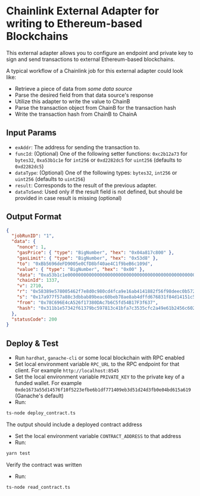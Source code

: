 # Chainlink External Adapter for writing to Ethereum-based Blockchains

This external adapter allows you to configure an endpoint and private key to sign and send transactions to external Ethereum-based blockchains.

A typical workflow of a Chainlink job for this external adapter could look like:

- Retrieve a piece of data from _some data source_
- Parse the desired field from that data source's response
- Utilize this adapter to write the value to ChainB
- Parse the transaction object from ChainB for the transaction hash
- Write the transaction hash from ChainB to ChainA

## Input Params

- `exAddr`: The address for sending the transaction to.
- `funcId`: (Optional) One of the following setter functions: `0xc2b12a73` for `bytes32`, `0xa53b1c1e` for `int256` or `0xd2282dc5` for `uint256` (defaults to `0xd2282dc5`)
- `dataType`: (Optional) One of the following types: `bytes32`, `int256` or `uint256` (defaults to `uint256`)
- `result`: Corresponds to the result of the previous adapter.
- `dataToSend`: Used only if the result field is not defined, but should be provided in case result is missing (optional)

## Output Format

```json
{
  "jobRunID": "1",
  "data": {
    "nonce": 1,
    "gasPrice": { "type": "BigNumber", "hex": "0x04a817c800" },
    "gasLimit": { "type": "BigNumber", "hex": "0x53d8" },
    "to": "0xBb5696deFD9005e0CfD8bf40ae4C1f9beB6c109d",
    "value": { "type": "BigNumber", "hex": "0x00" },
    "data": "0xa53b1c1e0000000000000000000000000000000000000000000000000000000000000036",
    "chainId": 1337,
    "v": 2710,
    "r": "0x58389e578005462f7e8d0c980cd4fca9e16ab4141882f56f98deec0b572da0b3",
    "s": "0x17a977f57a88c3dbbab89beac60beb78ae8ab4dffd676831f84d14151c5b03d5",
    "from": "0x78C696E4cA526f17380DAc7b6C5fd54B17F3f637",
    "hash": "0x311b1e57342f61379bc597813c41bfa7c3535cfc2a49e61b2456c602dd07708e"
  },
  "statusCode": 200
}
```

## Deploy & Test

- Run `hardhat`, `ganache-cli` or some local blockchain with RPC enabled
- Set local environment variable `RPC_URL` to the RPC endpoint for that client. For example `http://localhost:8545`
- Set the local environment variable `PRIVATE_KEY` to the private key of a funded wallet. For example `0xde1673a55d14576f10f5223efbe6b1df771409eb3d51d24d3fb0e04bd615a619` (Ganache's default)
- Run:

```bash
ts-node deploy_contract.ts
```

The output should include a deployed contract address

- Set the local environment variable `CONTRACT_ADDRESS` to that address
- Run:

```bash
yarn test
```

Verify the contract was written

- Run:

```bash
ts-node read_contract.ts
```
